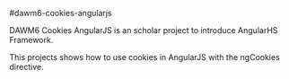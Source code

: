 #dawm6-cookies-angularjs

DAWM6 Cookies AngularJS is an scholar project to introduce AngularHS Framework.

This projects shows how to use cookies in AngularJS with the ngCookies directive.
